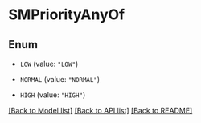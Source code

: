 # SMPriorityAnyOf

## Enum


* `LOW` (value: `"LOW"`)

* `NORMAL` (value: `"NORMAL"`)

* `HIGH` (value: `"HIGH"`)


[[Back to Model list]](../README.md#documentation-for-models) [[Back to API list]](../README.md#documentation-for-api-endpoints) [[Back to README]](../README.md)


